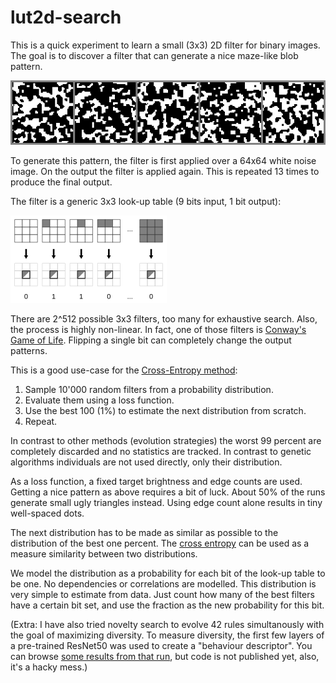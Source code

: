 # lut2d-search

This is a quick experiment to learn a small (3x3) 2D filter for binary images. The goal is to discover a filter that can generate a nice maze-like blob pattern.

![example output images](docu/example-results.png?raw=true)

To generate this pattern, the filter is first applied over a 64x64 white noise image. On the output the filter is applied again. This is repeated 13 times to produce the final output.

The filter is a generic 3x3 look-up table (9 bits input, 1 bit output):

![3x3 look-up table filter](docu/3x3-filter-lut.png?raw=true)

There are 2^512 possible 3x3 filters, too many for exhaustive search. Also, the process is highly non-linear. In fact, one of those filters is [Conway's Game of Life](https://en.wikipedia.org/wiki/Conway%27s_Game_of_Life). Flipping a single bit can completely change the output patterns.

This is a good use-case for the [Cross-Entropy method](https://en.wikipedia.org/wiki/Cross-Entropy_Method):

1. Sample 10'000 random filters from a probability distribution.
2. Evaluate them using a loss function.
3. Use the best 100 (1%) to estimate the next distribution from scratch.
4. Repeat.

In contrast to other methods (evolution strategies) the worst 99 percent are completely discarded and no statistics are tracked. In contrast to genetic algorithms individuals are not used directly, only their distribution.

As a loss function, a fixed target brightness and edge counts are used. Getting a nice pattern as above requires a bit of luck. About 50% of the runs generate small ugly triangles instead. Using edge count alone results in tiny well-spaced dots.

The next distribution has to be made as similar as possible to the distribution of the best one percent. The [cross entropy](https://en.wikipedia.org/wiki/Cross_entropy) can be used as a measure similarity between two distributions.

We model the distribution as a probability for each bit of the look-up table to be one. No dependencies or correlations are modelled. This distribution is very simple to estimate from data. Just count how many of the best filters have a certain bit set, and use the fraction as the new probability for this bit.

(Extra: I have also tried novelty search to evolve 42 rules simultanously with the goal of maximizing diversity. To measure diversity, the first few layers of a pre-trained ResNet50 was used to create a "behaviour descriptor". You can browse [some results from that run](https://log2.ch/diversity-lut-search/), but code is not published yet, also, it's a hacky mess.)

